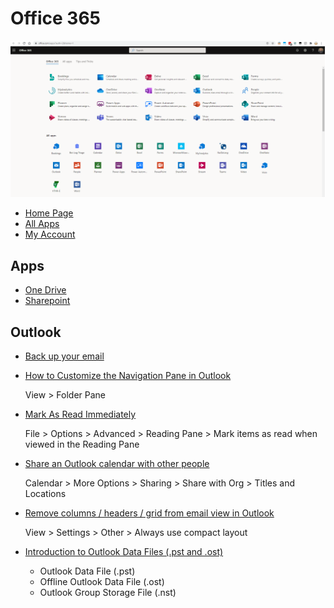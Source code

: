 # Office 365

![office 365 apps](/assets/notes/O365/o365-apps.png)

* [Home Page](https://www.office.com/)
* [All Apps](https://www.office.com/apps)
* [My Account](https://myaccount.microsoft.com/)

## Apps

* [One Drive](https://vermontgov-my.sharepoint.com/personal/kyle_mitofsky_vermont_gov/_layouts/15/onedrive.aspx)
* [Sharepoint](https://vermontgov.sharepoint.com/_layouts/15/sharepoint.aspx)


## Outlook

* [Back up your email](https://support.microsoft.com/en-us/office/back-up-your-email-e5845b0b-1aeb-424f-924c-aa1c33b18833)

* [How to Customize the Navigation Pane in Outlook](https://www.howtogeek.com/393870/how-to-customise-the-navigation-pane-in-outlook/)

  View > Folder Pane

* [Mark As Read Immediately](https://support.microsoft.com/en-us/office/mark-a-message-as-read-or-unread-59b44298-08c2-4eb7-8128-ea0fb7f52720)

  File > Options > Advanced > Reading Pane > Mark items as read when viewed in the Reading Pane

* [Share an Outlook calendar with other people](https://support.microsoft.com/en-us/office/share-an-outlook-calendar-with-other-people-353ed2c1-3ec5-449d-8c73-6931a0adab88)

  Calendar > More Options > Sharing > Share with Org > Titles and Locations

* [Remove columns / headers / grid from email view in Outlook](https://superuser.com/q/1639603/180163)

  View > Settings > Other > Always use compact layout

* [Introduction to Outlook Data Files (.pst and .ost)](https://support.microsoft.com/en-us/office/introduction-to-outlook-data-files-pst-and-ost-222eaf92-a995-45d9-bde2-f331f60e2790)
  * Outlook Data File (.pst)
  * Offline Outlook Data File (.ost)
  * Outlook Group Storage File (.nst)
